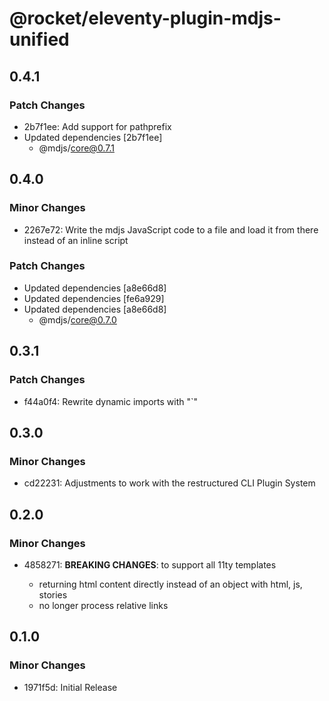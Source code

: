 # @rocket/eleventy-plugin-mdjs-unified

## 0.4.1

### Patch Changes

- 2b7f1ee: Add support for pathprefix
- Updated dependencies [2b7f1ee]
  - @mdjs/core@0.7.1

## 0.4.0

### Minor Changes

- 2267e72: Write the mdjs JavaScript code to a file and load it from there instead of an inline script

### Patch Changes

- Updated dependencies [a8e66d8]
- Updated dependencies [fe6a929]
- Updated dependencies [a8e66d8]
  - @mdjs/core@0.7.0

## 0.3.1

### Patch Changes

- f44a0f4: Rewrite dynamic imports with "`"

## 0.3.0

### Minor Changes

- cd22231: Adjustments to work with the restructured CLI Plugin System

## 0.2.0

### Minor Changes

- 4858271: **BREAKING CHANGES**: to support all 11ty templates

  - returning html content directly instead of an object with html, js, stories
  - no longer process relative links

## 0.1.0

### Minor Changes

- 1971f5d: Initial Release
